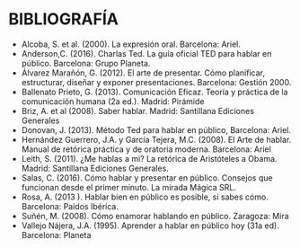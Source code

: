 # BIBLIOGRAFÍA

*   Alcoba, S. et al. (2000). La expresión oral.  Barcelona: Ariel.
*   Anderson,C. (2016). Charlas Ted. La guía oficial TED para hablar en público. Barcelona: Grupo Planeta.
*   Álvarez Marañón, G. (2012). El arte de presentar. Cómo planificar, estructurar, diseñar y exponer presentaciones. Barcelona: Gestión 2000.
*   Ballenato Prieto, G. (2013). Comunicación Eficaz. Teoría y práctica de la comunicación humana (2a ed.). Madrid: Pirámide
*   Briz, A. et al (2008). Saber hablar. Madrid: Santillana Ediciones Generales
*   Donovan, J. (2013). Método Ted para hablar en público, Barcelona: Ariel.
*   Hernández Guerrero, J.A. y García Tejera, M.C. (2008). El Arte de hablar. Manual de retórica práctica y de oratoria moderna. Barcelona: Ariel
*   Leith, S. (2011). ¿Me hablas a mi? La retórica de Aristóteles a Obama. Madrid: Santillana Ediciones Generales.
*   Salas, C. (2016). Cómo hablar y presentar en público. Consejos que funcionan desde el primer minuto. La mirada Mágica SRL.
*   Rosa, A. (2013 ). Hablar bien en público es posible, si sabes cómo. Barcelona: Paidos Ibérica.
*   Suñén, M. (2008). Cómo enamorar hablando en público. Zaragoza: Mira
*   Vallejo Nájera, J.A. (1995). Aprender a hablar en público hoy (31a ed). Barcelona: Planeta